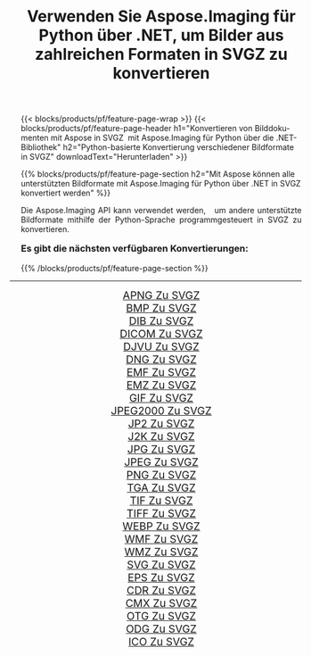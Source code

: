 ﻿---
title: Verwenden Sie Aspose.Imaging für Python über .NET, um Bilder aus zahlreichen Formaten in SVGZ zu konvertieren 
weight: 3920
url: /de/python-net/conversion/to/svgz/ 
lang: de
langdirlevel: 2
locales: zh-hans,ja,it,ru,de,es,fr,nl,id,lt,pl,pt,vi,tr,ko,zh-hant,ar,hi,th,sv,cs,uk,he
description: Sie können Aspose.Imaging für Python über die .NET-Bibliothek verwenden, um eine Vielzahl von Formaten in SVGZ zu konvertieren.
---

{{< blocks/products/pf/feature-page-wrap >}}
{{< blocks/products/pf/feature-page-header h1="Konvertieren von Bilddokumenten mit Aspose in SVGZ  mit Aspose.Imaging für Python über die .NET-Bibliothek" h2="Python-basierte Konvertierung verschiedener Bildformate in SVGZ" downloadText="Herunterladen" >}}


{{% blocks/products/pf/feature-page-section  h2="Mit Aspose können alle unterstützten Bildformate mit Aspose.Imaging für Python über .NET in SVGZ konvertiert werden" %}}
<p align=justify>Die Aspose.Imaging API kann verwendet werden,   um andere unterstützte Bildformate mithilfe der Python-Sprache programmgesteuert in SVGZ zu konvertieren.</p>
<h3 style="margin-top:16px;">
Es gibt die nächsten verfügbaren Konvertierungen:
</h3>
{{% /blocks/products/pf/feature-page-section %}}
<div class="container-fluid productfamilypage bg-gray">
    <div class="convertypes bg-gray agp-content section">
        <div class="container">
		<hr style="margin-left:-20px;"/>
		<div class="row other-converters" style="gap: 10px;font-size: 19px;text-align:center;">
		    <div class='col-md-3 other-converter remove-lp remove-rp'><a href="/imaging/de/python-net/conversion/apng-to-svgz/" style="padding:15px;">APNG Zu SVGZ</a></div>
<div class='col-md-3 other-converter remove-lp remove-rp'><a href="/imaging/de/python-net/conversion/bmp-to-svgz/" style="padding:15px;">BMP Zu SVGZ</a></div>
<div class='col-md-3 other-converter remove-lp remove-rp'><a href="/imaging/de/python-net/conversion/dib-to-svgz/" style="padding:15px;">DIB Zu SVGZ</a></div>
<div class='col-md-3 other-converter remove-lp remove-rp'><a href="/imaging/de/python-net/conversion/dicom-to-svgz/" style="padding:15px;">DICOM Zu SVGZ</a></div>
<div class='col-md-3 other-converter remove-lp remove-rp'><a href="/imaging/de/python-net/conversion/djvu-to-svgz/" style="padding:15px;">DJVU Zu SVGZ</a></div>
<div class='col-md-3 other-converter remove-lp remove-rp'><a href="/imaging/de/python-net/conversion/dng-to-svgz/" style="padding:15px;">DNG Zu SVGZ</a></div>
<div class='col-md-3 other-converter remove-lp remove-rp'><a href="/imaging/de/python-net/conversion/emf-to-svgz/" style="padding:15px;">EMF Zu SVGZ</a></div>
<div class='col-md-3 other-converter remove-lp remove-rp'><a href="/imaging/de/python-net/conversion/emz-to-svgz/" style="padding:15px;">EMZ Zu SVGZ</a></div>
<div class='col-md-3 other-converter remove-lp remove-rp'><a href="/imaging/de/python-net/conversion/gif-to-svgz/" style="padding:15px;">GIF Zu SVGZ</a></div>
<div class='col-md-3 other-converter remove-lp remove-rp'><a href="/imaging/de/python-net/conversion/jpeg2000-to-svgz/" style="padding:15px;">JPEG2000 Zu SVGZ</a></div>
<div class='col-md-3 other-converter remove-lp remove-rp'><a href="/imaging/de/python-net/conversion/jp2-to-svgz/" style="padding:15px;">JP2 Zu SVGZ</a></div>
<div class='col-md-3 other-converter remove-lp remove-rp'><a href="/imaging/de/python-net/conversion/j2k-to-svgz/" style="padding:15px;">J2K Zu SVGZ</a></div>
<div class='col-md-3 other-converter remove-lp remove-rp'><a href="/imaging/de/python-net/conversion/jpg-to-svgz/" style="padding:15px;">JPG Zu SVGZ</a></div>
<div class='col-md-3 other-converter remove-lp remove-rp'><a href="/imaging/de/python-net/conversion/jpeg-to-svgz/" style="padding:15px;">JPEG Zu SVGZ</a></div>
<div class='col-md-3 other-converter remove-lp remove-rp'><a href="/imaging/de/python-net/conversion/png-to-svgz/" style="padding:15px;">PNG Zu SVGZ</a></div>
<div class='col-md-3 other-converter remove-lp remove-rp'><a href="/imaging/de/python-net/conversion/tga-to-svgz/" style="padding:15px;">TGA Zu SVGZ</a></div>
<div class='col-md-3 other-converter remove-lp remove-rp'><a href="/imaging/de/python-net/conversion/tif-to-svgz/" style="padding:15px;">TIF Zu SVGZ</a></div>
<div class='col-md-3 other-converter remove-lp remove-rp'><a href="/imaging/de/python-net/conversion/tiff-to-svgz/" style="padding:15px;">TIFF Zu SVGZ</a></div>
<div class='col-md-3 other-converter remove-lp remove-rp'><a href="/imaging/de/python-net/conversion/webp-to-svgz/" style="padding:15px;">WEBP Zu SVGZ</a></div>
<div class='col-md-3 other-converter remove-lp remove-rp'><a href="/imaging/de/python-net/conversion/wmf-to-svgz/" style="padding:15px;">WMF Zu SVGZ</a></div>
<div class='col-md-3 other-converter remove-lp remove-rp'><a href="/imaging/de/python-net/conversion/wmz-to-svgz/" style="padding:15px;">WMZ Zu SVGZ</a></div>
<div class='col-md-3 other-converter remove-lp remove-rp'><a href="/imaging/de/python-net/conversion/svg-to-svgz/" style="padding:15px;">SVG Zu SVGZ</a></div>
<div class='col-md-3 other-converter remove-lp remove-rp'><a href="/imaging/de/python-net/conversion/eps-to-svgz/" style="padding:15px;">EPS Zu SVGZ</a></div>
<div class='col-md-3 other-converter remove-lp remove-rp'><a href="/imaging/de/python-net/conversion/cdr-to-svgz/" style="padding:15px;">CDR Zu SVGZ</a></div>
<div class='col-md-3 other-converter remove-lp remove-rp'><a href="/imaging/de/python-net/conversion/cmx-to-svgz/" style="padding:15px;">CMX Zu SVGZ</a></div>
<div class='col-md-3 other-converter remove-lp remove-rp'><a href="/imaging/de/python-net/conversion/otg-to-svgz/" style="padding:15px;">OTG Zu SVGZ</a></div>
<div class='col-md-3 other-converter remove-lp remove-rp'><a href="/imaging/de/python-net/conversion/odg-to-svgz/" style="padding:15px;">ODG Zu SVGZ</a></div>
<div class='col-md-3 other-converter remove-lp remove-rp'><a href="/imaging/de/python-net/conversion/ico-to-svgz/" style="padding:15px;">ICO Zu SVGZ</a></div>
                </div>
        </div>
    </div>
</div>
<br/>

